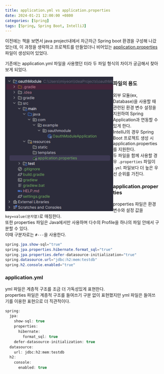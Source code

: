 ```yaml
---
title: application.yml vs application.properties
date: 2024-01-21 12:00:00 +0800
categories: [Spring]
tags: [Spring, Spring Boot, IntelliJ]
---
```


이전에는 책을 보면서 java project내에서 차근차근 Spring boot 환경을 구성해 나갔었는데, 이 과정을 생략하고 프로젝트를 만들었더니 비어있는 [application.properties](http://application.properties) 파일이 생성되어 있었다.

기존에는 application.yml 파일을 사용했던 터라 두 파일 형식의 차이가 궁금해서 찾아보게 되었다.

<img src="/assets/img/240121/application_properties.png" width="70%" height="70%" title="application.properties" align="left">

### **파일의 용도**

외부 모듈(ex, Database)을 사용할 때 관련된 환경 변수 설정을 지원하여 Spring Application과 연동할 수 있게 한다.<br>
IntelliJ의 경우 Spring Boot 프로젝트 생성 시 application.properties를 지원한다.<br>
두 파일을 함께 사용할 경우 `.properties` 파일이 `.yml` 파일보다 더 높은 우선 순위를 가진다.

### **application.properties**

properties 파일은 환경 변수와 설정 값을 `key=value(문자열)`로 매칭한다. <br>
또한 properties 파일은 Java에서만 사용하며 다수의 Profile을 하나의 파일 안에서 구분할 수 있다. <br>
이때 구분자로는 `#---`을 사용한다.

```java
spring.jpa.show-sql="true"
spring.jpa.properties.hibernate.format_sql="true"
spring.jpa.properties.defer-datasource-initialization="true"
spring.datasource.url="jdbc:h2:mem:testdb"
spring.h2.console.enabled="true"
```

### **application.yml**

yml 파일은 계층적 구조를 조금 더 가독성있게 표현한다. <br>
properties 파일은 계층적 구조를 들여쓰기 구분 없이 표현했지만 yml 파일은 들여쓰기를 이용한 표현으로 더 직관적이다.

```java
spring:
  jpa:
    show-sql: true
    properties:
      hibernate:
        format_sql: true
    defer-datasource-initialization: true
  datasource:
    url: jdbc:h2:mem:testdb
  h2:
    console:
      enabled: true
```